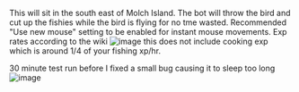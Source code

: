This will sit in the south east of Molch Island. The bot will throw the bird and cut up the fishies while the bird is flying for no tme wasted. 
Recommended "Use new mouse" setting to be enabled for instant mouse movements.
Exp rates according to the wiki
![image](https://user-images.githubusercontent.com/48168105/116799831-becfdb00-aaf3-11eb-97e7-65fdcf857baa.png)
this does not include cooking exp which is around 1/4 of your fishing xp/hr.

30 minute test run before I fixed a small bug causing it to sleep too long
![image](https://user-images.githubusercontent.com/48168105/116799878-14a48300-aaf4-11eb-9f66-d1f60733e907.png)
